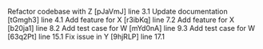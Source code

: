 Refactor codebase with Z [pJaVmJ] line 3.1
Update documentation [tGmgh3] line 4.1
Add feature for X [r3ibKq] line 7.2
Add feature for X [b20ja1] line 8.2
Add test case for W [mYd0nA] line 9.3
Add test case for W [63q2Pt] line 15.1
Fix issue in Y [9hjRLP] line 17.1
